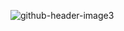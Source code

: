 ![github-header-image3](https://github.com/Dean-Cash/dean-cash/assets/144853179/0057282b-697c-420c-bbec-01156cdbb826)
